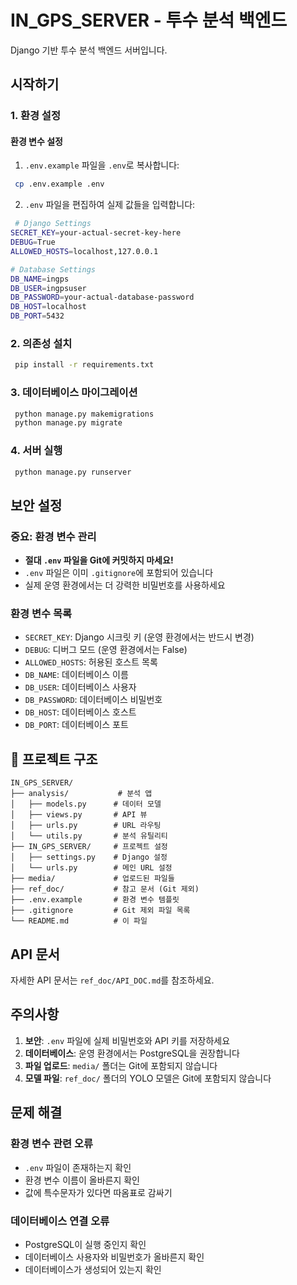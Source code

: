 # IN_GPS_SERVER - 투수 분석 백엔드

Django 기반 투수 분석 백엔드 서버입니다.

## 시작하기

### 1. 환경 설정

#### 환경 변수 설정
1. `.env.example` 파일을 `.env`로 복사합니다:
```bash
 cp .env.example .env
```

2. `.env` 파일을 편집하여 실제 값들을 입력합니다:
```bash
 # Django Settings
SECRET_KEY=your-actual-secret-key-here
DEBUG=True
ALLOWED_HOSTS=localhost,127.0.0.1

# Database Settings
DB_NAME=ingps
DB_USER=ingpsuser
DB_PASSWORD=your-actual-database-password
DB_HOST=localhost
DB_PORT=5432
```

### 2. 의존성 설치
```bash
 pip install -r requirements.txt
```

### 3. 데이터베이스 마이그레이션
```bash
 python manage.py makemigrations
 python manage.py migrate
```

### 4. 서버 실행
```bash
 python manage.py runserver
```

## 보안 설정

### 중요: 환경 변수 관리
- **절대 `.env` 파일을 Git에 커밋하지 마세요!**
- `.env` 파일은 이미 `.gitignore`에 포함되어 있습니다
- 실제 운영 환경에서는 더 강력한 비밀번호를 사용하세요

### 환경 변수 목록
- `SECRET_KEY`: Django 시크릿 키 (운영 환경에서는 반드시 변경)
- `DEBUG`: 디버그 모드 (운영 환경에서는 False)
- `ALLOWED_HOSTS`: 허용된 호스트 목록
- `DB_NAME`: 데이터베이스 이름
- `DB_USER`: 데이터베이스 사용자
- `DB_PASSWORD`: 데이터베이스 비밀번호
- `DB_HOST`: 데이터베이스 호스트
- `DB_PORT`: 데이터베이스 포트

## 📁 프로젝트 구조

```
IN_GPS_SERVER/
├── analysis/           # 분석 앱
│   ├── models.py      # 데이터 모델
│   ├── views.py       # API 뷰
│   ├── urls.py        # URL 라우팅
│   └── utils.py       # 분석 유틸리티
├── IN_GPS_SERVER/     # 프로젝트 설정
│   ├── settings.py    # Django 설정
│   └── urls.py        # 메인 URL 설정
├── media/             # 업로드된 파일들
├── ref_doc/           # 참고 문서 (Git 제외)
├── .env.example       # 환경 변수 템플릿
├── .gitignore         # Git 제외 파일 목록
└── README.md          # 이 파일
```

## API 문서

자세한 API 문서는 `ref_doc/API_DOC.md`를 참조하세요.

## 주의사항

1. **보안**: `.env` 파일에 실제 비밀번호와 API 키를 저장하세요
2. **데이터베이스**: 운영 환경에서는 PostgreSQL을 권장합니다
3. **파일 업로드**: `media/` 폴더는 Git에 포함되지 않습니다
4. **모델 파일**: `ref_doc/` 폴더의 YOLO 모델은 Git에 포함되지 않습니다

## 문제 해결

### 환경 변수 관련 오류
- `.env` 파일이 존재하는지 확인
- 환경 변수 이름이 올바른지 확인
- 값에 특수문자가 있다면 따옴표로 감싸기

### 데이터베이스 연결 오류
- PostgreSQL이 실행 중인지 확인
- 데이터베이스 사용자와 비밀번호가 올바른지 확인
- 데이터베이스가 생성되어 있는지 확인
